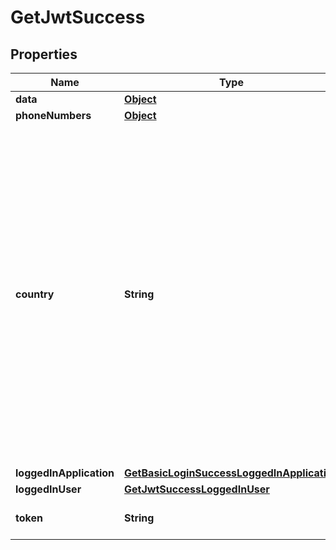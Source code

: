 
# GetJwtSuccess

## Properties
Name | Type | Description | Notes
------------ | ------------- | ------------- | -------------
**data** | [**Object**](.md) |  |  [optional]
**phoneNumbers** | [**Object**](.md) |  |  [optional]
**country** | **String** | Phone number country (ISO 3166-1 alpha3 format) &lt;br/&gt;&#x60;country&#x60; field is automatically computed using the following algorithm when creating/updating a phoneNumber entry: - If &#x60;number&#x60; is provided and is in E164 format, &#x60;country&#x60; is computed from E164 number - Else if &#x60;country&#x60; field is provided in the phoneNumber entry, this one is used - Else user &#x60;country&#x60; field is used | 
**loggedInApplication** | [**GetBasicLoginSuccessLoggedInApplication**](GetBasicLoginSuccessLoggedInApplication.md) |  | 
**loggedInUser** | [**GetJwtSuccessLoggedInUser**](GetJwtSuccessLoggedInUser.md) |  | 
**token** | **String** | JsonWebToken to use for all API requests | 



